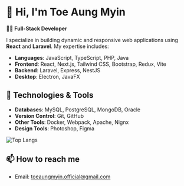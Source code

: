 # 👋 Hi, I'm Toe Aung Myin

👨‍💻 **Full-Stack Developer**

I specialize in building dynamic and responsive web applications using **React** and **Laravel**. My expertise includes:

- **Languages**: JavaScript, TypeScript, PHP, Java
- **Frontend**: React, Next.js, Tailwind CSS, Bootstrap, Redux, Vite
- **Backend**: Laravel, Express, NestJS
- **Desktop**: Electron, JavaFX

## 🔧 Technologies & Tools

- **Databases**: MySQL, PostgreSQL, MongoDB, Oracle
- **Version Control**: Git, GitHub
- **Other Tools**: Docker, Webpack, Apache, Nignx
- **Design Tools**: Photoshop, Figma


![Top Langs](https://github-readme-stats.vercel.app/api/top-langs/?username=toeaungmyin&layout=compact&theme=radical)

## 📫 How to reach me
- Email: [toeaungmyin.official@gmail.com](mailto:toeaungmyin.official@gmail.com)

